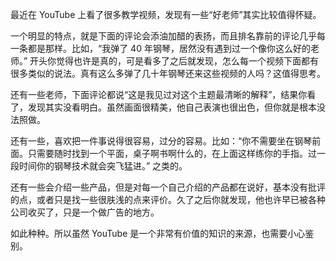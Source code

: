 最近在 YouTube 上看了很多教学视频，发现有一些“好老师”其实比较值得怀疑。

一个明显的特点，就是下面的评论会添油加醋的表扬，而且排名靠前的评论几乎每一条都是那样。比如，“我弹了 40 年钢琴，居然没有遇到过一个像你这么好的老师。” 开头你觉得也许是真的，可是看多了之后就发现，怎么每一个视频下面都有很多类似的说法。真有这么多弹了几十年钢琴还来这些视频的人吗？这值得思考。

还有一些老师，下面评论都说“这是我见过对这个主题最清晰的解释”，结果你看了，发现其实没看明白。虽然画面很精美，他自己表演也很出色，但你就是根本没法照做。

还有一些，喜欢把一件事说得很容易，过分的容易。比如：“你不需要坐在钢琴前面。只需要随时找到一个平面，桌子啊书啊什么的，在上面这样练你的手指。过一段时间你的钢琴技术就会突飞猛进。” 之类的。

还有一些会介绍一些产品，但是对每一个自己介绍的产品都在说好，基本没有批评的点，或者只是找一些很肤浅的点来评价。久了之后你就发现，他也许早已被各种公司收买了，只是一个做广告的地方。

如此种种。所以虽然 YouTube 是一个非常有价值的知识的来源，也需要小心鉴别。
